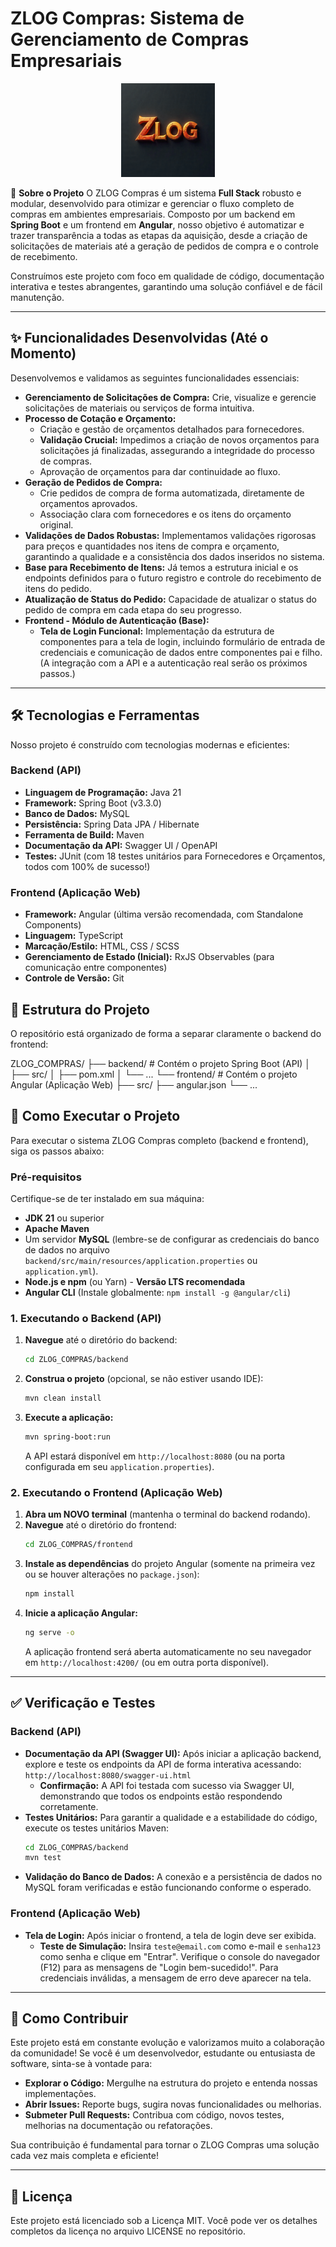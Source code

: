 # ZLOG Compras: Sistema de Gerenciamento de Compras Empresariais

<p align="center">
  <img src="logo_ZLOG.png" alt="Logo ZLOG Compras" width="150"/>
</p>

🎯 **Sobre o Projeto**
O ZLOG Compras é um sistema **Full Stack** robusto e modular, desenvolvido para otimizar e gerenciar o fluxo completo de compras em ambientes empresariais. Composto por um backend em **Spring Boot** e um frontend em **Angular**, nosso objetivo é automatizar e trazer transparência a todas as etapas da aquisição, desde a criação de solicitações de materiais até a geração de pedidos de compra e o controle de recebimento.

Construímos este projeto com foco em qualidade de código, documentação interativa e testes abrangentes, garantindo uma solução confiável e de fácil manutenção.

---

## ✨ Funcionalidades Desenvolvidas (Até o Momento)

Desenvolvemos e validamos as seguintes funcionalidades essenciais:

* **Gerenciamento de Solicitações de Compra:** Crie, visualize e gerencie solicitações de materiais ou serviços de forma intuitiva.
* **Processo de Cotação e Orçamento:**
    * Criação e gestão de orçamentos detalhados para fornecedores.
    * **Validação Crucial:** Impedimos a criação de novos orçamentos para solicitações já finalizadas, assegurando a integridade do processo de compras.
    * Aprovação de orçamentos para dar continuidade ao fluxo.
* **Geração de Pedidos de Compra:**
    * Crie pedidos de compra de forma automatizada, diretamente de orçamentos aprovados.
    * Associação clara com fornecedores e os itens do orçamento original.
* **Validações de Dados Robustas:** Implementamos validações rigorosas para preços e quantidades nos itens de compra e orçamento, garantindo a qualidade e a consistência dos dados inseridos no sistema.
* **Base para Recebimento de Itens:** Já temos a estrutura inicial e os endpoints definidos para o futuro registro e controle do recebimento de itens do pedido.
* **Atualização de Status do Pedido:** Capacidade de atualizar o status do pedido de compra em cada etapa do seu progresso.
* **Frontend - Módulo de Autenticação (Base):**
    * **Tela de Login Funcional:** Implementação da estrutura de componentes para a tela de login, incluindo formulário de entrada de credenciais e comunicação de dados entre componentes pai e filho. (A integração com a API e a autenticação real serão os próximos passos.)

---

## 🛠️ Tecnologias e Ferramentas

Nosso projeto é construído com tecnologias modernas e eficientes:

### Backend (API)

* **Linguagem de Programação:** Java 21
* **Framework:** Spring Boot (v3.3.0)
* **Banco de Dados:** MySQL
* **Persistência:** Spring Data JPA / Hibernate
* **Ferramenta de Build:** Maven
* **Documentação da API:** Swagger UI / OpenAPI
* **Testes:** JUnit (com 18 testes unitários para Fornecedores e Orçamentos, todos com 100% de sucesso!)

### Frontend (Aplicação Web)

* **Framework:** Angular (última versão recomendada, com Standalone Components)
* **Linguagem:** TypeScript
* **Marcação/Estilo:** HTML, CSS / SCSS
* **Gerenciamento de Estado (Inicial):** RxJS Observables (para comunicação entre componentes)
* **Controle de Versão:** Git

## 📂 Estrutura do Projeto

O repositório está organizado de forma a separar claramente o backend do frontend:

ZLOG_COMPRAS/
├── backend/                  # Contém o projeto Spring Boot (API)
│   ├── src/
│   ├── pom.xml
│   └── ...
└── frontend/                 # Contém o projeto Angular (Aplicação Web)
├── src/
├── angular.json
└── ...

## 🚀 Como Executar o Projeto

Para executar o sistema ZLOG Compras completo (backend e frontend), siga os passos abaixo:

### Pré-requisitos

Certifique-se de ter instalado em sua máquina:

* **JDK 21** ou superior
* **Apache Maven**
* Um servidor **MySQL** (lembre-se de configurar as credenciais do banco de dados no arquivo `backend/src/main/resources/application.properties` ou `application.yml`).
* **Node.js e npm** (ou Yarn) - **Versão LTS recomendada**
* **Angular CLI** (Instale globalmente: `npm install -g @angular/cli`)

### 1. Executando o Backend (API)

1.  **Navegue** até o diretório do backend:
    ```bash
    cd ZLOG_COMPRAS/backend
    ```
2.  **Construa o projeto** (opcional, se não estiver usando IDE):
    ```bash
    mvn clean install
    ```
3.  **Execute a aplicação:**
    ```bash
    mvn spring-boot:run
    ```
    A API estará disponível em `http://localhost:8080` (ou na porta configurada em seu `application.properties`).

### 2. Executando o Frontend (Aplicação Web)

1.  **Abra um NOVO terminal** (mantenha o terminal do backend rodando).
2.  **Navegue** até o diretório do frontend:
    ```bash
    cd ZLOG_COMPRAS/frontend
    ```
3.  **Instale as dependências** do projeto Angular (somente na primeira vez ou se houver alterações no `package.json`):
    ```bash
    npm install
    ```
4.  **Inicie a aplicação Angular:**
    ```bash
    ng serve -o
    ```
    A aplicação frontend será aberta automaticamente no seu navegador em `http://localhost:4200/` (ou em outra porta disponível).

---

## ✅ Verificação e Testes

### Backend (API)

* **Documentação da API (Swagger UI):** Após iniciar a aplicação backend, explore e teste os endpoints da API de forma interativa acessando:
    `http://localhost:8080/swagger-ui.html`
    * **Confirmação:** A API foi testada com sucesso via Swagger UI, demonstrando que todos os endpoints estão respondendo corretamente.
* **Testes Unitários:** Para garantir a qualidade e a estabilidade do código, execute os testes unitários Maven:
    ```bash
    cd ZLOG_COMPRAS/backend
    mvn test
    ```
* **Validação do Banco de Dados:** A conexão e a persistência de dados no MySQL foram verificadas e estão funcionando conforme o esperado.

### Frontend (Aplicação Web)

* **Tela de Login:** Após iniciar o frontend, a tela de login deve ser exibida.
    * **Teste de Simulação:** Insira `teste@email.com` como e-mail e `senha123` como senha e clique em "Entrar". Verifique o console do navegador (F12) para as mensagens de "Login bem-sucedido!". Para credenciais inválidas, a mensagem de erro deve aparecer na tela.

---

## 🤝 Como Contribuir

Este projeto está em constante evolução e valorizamos muito a colaboração da comunidade! Se você é um desenvolvedor, estudante ou entusiasta de software, sinta-se à vontade para:

* **Explorar o Código:** Mergulhe na estrutura do projeto e entenda nossas implementações.
* **Abrir Issues:** Reporte bugs, sugira novas funcionalidades ou melhorias.
* **Submeter Pull Requests:** Contribua com código, novos testes, melhorias na documentação ou refatorações.

Sua contribuição é fundamental para tornar o ZLOG Compras uma solução cada vez mais completa e eficiente!

---

## 📝 Licença
Este projeto está licenciado sob a Licença MIT. Você pode ver os detalhes completos da licença no arquivo LICENSE no repositório.
